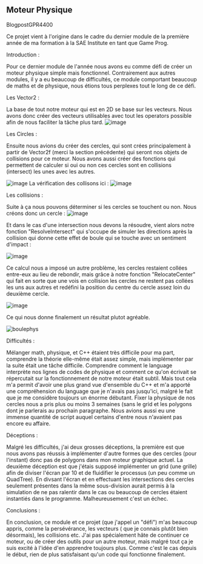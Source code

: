 ## Moteur Physique


BlogpostGPR4400

Ce projet vient à l'origine dans le cadre du dernier module de la première année de ma formation à la SAE Institute en tant que Game Prog.

Introduction :

Pour ce dernier module de l'année nous avons eu comme défi de créer un moteur physique simple mais fonctionnel. Contrairement aux autres modules, il y a eu beaucoup de difficultés, ce module comportant beaucoup de maths et de physique, nous étions tous perplexes tout le long de ce défi.

Les Vector2 :

La base de tout notre moteur qui est en 2D se base sur les vecteurs. Nous avons donc créer des vecteurs utilisables avec tout les operators possible afin de nous faciliter la tâche plus tard.
![image](https://user-images.githubusercontent.com/71374090/126316217-78395316-cb3b-4b71-8f8f-21e001421bfc.png)

Les Circles :

Ensuite nous avions du créer des cercles, qui sont crées principalement à partir de Vector2f (merci la section précédente) qui seront nos objets de collisions pour ce moteur.
Nous avons aussi créer des fonctions qui permettent de calculer si oui ou non ces cercles sont en collisions (intersect) les unes avec les autres.

![image](https://user-images.githubusercontent.com/71374090/126316778-ad6b54a2-65db-46e4-84d9-15798302168f.png)
La vérification des collisons ici : 
![image](https://user-images.githubusercontent.com/71374090/126316845-523dd257-bfcb-4d5f-951c-b059ad6f85bc.png)

Les collisions :

Suite à ça nous pouvons déterminer si les cercles se touchent ou non. Nous créons donc un cercle : 
![image](https://user-images.githubusercontent.com/71374090/126317356-e5803428-6d03-49fa-8f2c-cbce28924fd5.png)

Et dans le cas d'une intersection nous devons la résoudre, vient alors notre fonction "ResolveIntersect" qui s'occupe de simuler les directions après la collision qui donne cette effet de boule qui se touche avec un sentiment d'impact :

![image](https://user-images.githubusercontent.com/71374090/126317681-5d7bf236-04b5-4093-a54d-4eecfdc0df6f.png)

Ce calcul nous a imposé un autre problème, les cercles restaient collées entre-eux au lieu de rebondir, mais grâce à notre fonction "RelocateCenter" qui fait en sorte que une vois en collision les cercles ne restent pas collées les uns aux autres et redéfini la position du centre du cercle assez loin du deuxième cercle.

![image](https://user-images.githubusercontent.com/71374090/126318040-f1c56ef0-d6bc-4f15-b1c9-e714038d748d.png)

Ce qui nous donne finalement un résultat plutot agréable. 

![boulephys](https://user-images.githubusercontent.com/71374090/126319096-6affb5a2-876e-434e-862e-72565fd8d16b.gif)

Difficultés :

Mélanger math, physique, et C++ étaient très difficile pour ma part, comprendre la théorie elle-même était assez simple, mais implémenter par la suite était une tâche difficile. Comprendre comment le language interprète nos lignes de codes de physique et comment ce qu'on écrivait se répercutait sur la fonctionnement de notre moteur était subtil. Mais tout cela m'a permit d'avoir une plus grand vue d'ensemble du C++ et m'a apporté une compréhension du language que je n'avais pas jusqu'ici, malgré le fait que je me considère toujours un énorme débutant. Fixer la physique de nos cercles nous a pris plus ou moins 3 semaines (sans le grid et les polygons dont je parlerais au prochain paragraphe. Nous avions aussi eu une immense quantité de script auquel certains d'entre nous n'avaient pas encore eu affaire.

Déceptions :

Malgré les difficultés, j'ai deux grosses déceptions, la première est que nous avons pas réussis à implémenter d'autre formes que des cercles (pour l'instant) donc pas de polygons dans mon moteur graphique actuel. La deuxième déception est que j'étais supposé implémenter un grid (une grille) afin de diviser l'écran par 10 et de fluidifier le processus (un peu comme un QuadTree). En divsant l'écran et en effectuant les intersections des cercles seulement présentes dans la même sous-division aurait permis à la simulation de ne pas ralentir dans le cas ou beaucoup de cercles étaient instantiés dans le programme. Malheureusement c'est un échec.

Conclusions :

En conclusion, ce module et ce projet (que j'appel un "défi") m'as beaucoup appris, comme la persévérance, les vecteurs ( que je connais plutôt bien désormais), les collisions etc. J'ai pas spécialement hâte de continuer ce moteur, ou de créer des outils pour un autre moteur, mais malgré tout ça je suis excité à l'idée d'en apprendre toujours plus. Comme c'est le cas depuis le début, rien de plus satisfaisant qu'un code qui fonctionne finalement.
